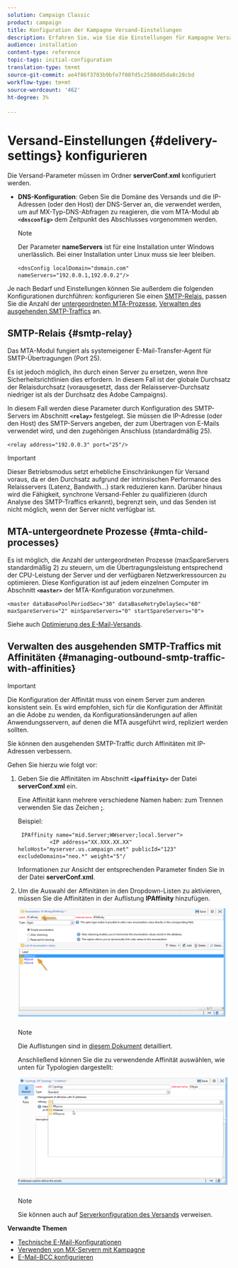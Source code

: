 ```yaml
---
solution: Campaign Classic
product: campaign
title: Konfiguration der Kampagne Versand-Einstellungen
description: Erfahren Sie, wie Sie die Einstellungen für Kampagne Versand konfigurieren
audience: installation
content-type: reference
topic-tags: initial-configuration
translation-type: tm+mt
source-git-commit: ae4f86f3703b9bfe7f08fd5c2580dd5da8c28cbd
workflow-type: tm+mt
source-wordcount: '462'
ht-degree: 3%

---
```


# Versand-Einstellungen {#delivery-settings} konfigurieren

Die Versand-Parameter müssen im Ordner **serverConf.xml** konfiguriert werden.

* **DNS-Konfiguration**: Geben Sie die Domäne des Versands und die IP-Adressen (oder den Host) der DNS-Server an, die verwendet werden, um auf MX-Typ-DNS-Abfragen zu reagieren, die vom MTA-Modul ab  **`<dnsconfig>`** dem Zeitpunkt des Abschlusses vorgenommen werden.

   >[!NOTE]
   >
   >Der Parameter **nameServers** ist für eine Installation unter Windows unerlässlich. Bei einer Installation unter Linux muss sie leer bleiben.

   ```
   <dnsConfig localDomain="domain.com" nameServers="192.0.0.1,192.0.0.2"/>
   ```

Je nach Bedarf und Einstellungen können Sie außerdem die folgenden Konfigurationen durchführen: konfigurieren Sie einen [SMTP-Relais](#smtp-relay), passen Sie die Anzahl der [untergeordneten MTA-Prozesse](#mta-child-processes), [Verwalten des ausgehenden SMTP-Traffics](#managing-outbound-smtp-traffic-with-affinities) an.

## SMTP-Relais {#smtp-relay}

Das MTA-Modul fungiert als systemeigener E-Mail-Transfer-Agent für SMTP-Übertragungen (Port 25).

Es ist jedoch möglich, ihn durch einen Server zu ersetzen, wenn Ihre Sicherheitsrichtlinien dies erfordern. In diesem Fall ist der globale Durchsatz der Relaisdurchsatz (vorausgesetzt, dass der Relaisserver-Durchsatz niedriger ist als der Durchsatz des Adobe Campaigns).

In diesem Fall werden diese Parameter durch Konfiguration des SMTP-Servers im Abschnitt **`<relay>`** festgelegt. Sie müssen die IP-Adresse (oder den Host) des SMTP-Servers angeben, der zum Übertragen von E-Mails verwendet wird, und den zugehörigen Anschluss (standardmäßig 25).

```
<relay address="192.0.0.3" port="25"/>
```

>[!IMPORTANT]
>
>Dieser Betriebsmodus setzt erhebliche Einschränkungen für Versand voraus, da er den Durchsatz aufgrund der intrinsischen Performance des Relaisservers (Latenz, Bandwith...) stark reduzieren kann. Darüber hinaus wird die Fähigkeit, synchrone Versand-Fehler zu qualifizieren (durch Analyse des SMTP-Traffics erkannt), begrenzt sein, und das Senden ist nicht möglich, wenn der Server nicht verfügbar ist.

## MTA-untergeordnete Prozesse {#mta-child-processes}

Es ist möglich, die Anzahl der untergeordneten Prozesse (maxSpareServers standardmäßig 2) zu steuern, um die Übertragungsleistung entsprechend der CPU-Leistung der Server und der verfügbaren Netzwerkressourcen zu optimieren. Diese Konfiguration ist auf jedem einzelnen Computer im Abschnitt **`<master>`** der MTA-Konfiguration vorzunehmen.

```
<master dataBasePoolPeriodSec="30" dataBaseRetryDelaySec="60" maxSpareServers="2" minSpareServers="0" startSpareServers="0">
```

Siehe auch [Optimierung des E-Mail-Versands](../../installation/using/email-deliverability.md#email-sending-optimization).

## Verwalten des ausgehenden SMTP-Traffics mit Affinitäten {#managing-outbound-smtp-traffic-with-affinities}

>[!IMPORTANT]
>
>Die Konfiguration der Affinität muss von einem Server zum anderen konsistent sein. Es wird empfohlen, sich für die Konfiguration der Affinität an die Adobe zu wenden, da Konfigurationsänderungen auf allen Anwendungsservern, auf denen die MTA ausgeführt wird, repliziert werden sollten.

Sie können den ausgehenden SMTP-Traffic durch Affinitäten mit IP-Adressen verbessern.

Gehen Sie hierzu wie folgt vor:

1. Geben Sie die Affinitäten im Abschnitt **`<ipaffinity>`** der Datei **serverConf.xml** ein.

   Eine Affinität kann mehrere verschiedene Namen haben: zum Trennen verwenden Sie das Zeichen **;**.

   Beispiel:

   ```
    IPAffinity name="mid.Server;WWserver;local.Server">
             <IP address="XX.XXX.XX.XX" heloHost="myserver.us.campaign.net" publicId="123" excludeDomains="neo.*" weight="5"/
   ```

   Informationen zur Ansicht der entsprechenden Parameter finden Sie in der Datei **serverConf.xml**.

1. Um die Auswahl der Affinitäten in den Dropdown-Listen zu aktivieren, müssen Sie die Affinitäten in der Auflistung **IPAffinity** hinzufügen.

   ![](assets/ipaffinity_enum.png)

   >[!NOTE]
   >
   >Die Auflistungen sind in [diesem Dokument](../../platform/using/managing-enumerations.md) detailliert.

   Anschließend können Sie die zu verwendende Affinität auswählen, wie unten für Typologien dargestellt:

   ![](assets/ipaffinity_typology.png)

   >[!NOTE]
   >
   >Sie können auch auf [Serverkonfiguration des Versands](../../installation/using/email-deliverability.md#delivery-server-configuration) verweisen.

**Verwandte Themen**
* [Technische E-Mail-Konfigurationen](email-deliverability.md)
* [Verwenden von MX-Servern mit Kampagne](using-mx-servers.md)
* [E-Mail-BCC konfigurieren](email-archiving.md)
